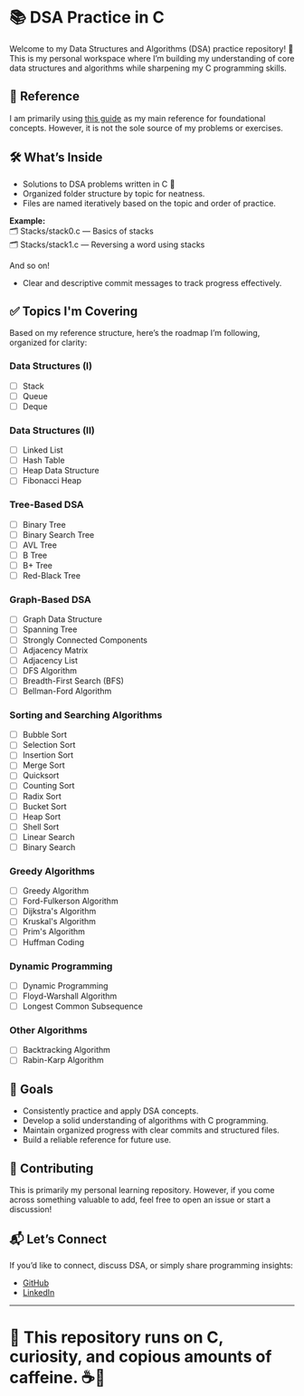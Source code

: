 # 📚 DSA Practice in C

Welcome to my Data Structures and Algorithms (DSA) practice repository! 🚀  
This is my personal workspace where I’m building my understanding of core data structures and algorithms while sharpening my C programming skills.

## 📌 Reference
I am primarily using [this guide](https://www.programiz.com/dsa/getting-started) as my main reference for foundational concepts. However, it is not the sole source of my problems or exercises.

## 🛠️ What’s Inside
- Solutions to DSA problems written in C 🧩
- Organized folder structure by topic for neatness.
- Files are named iteratively based on the topic and order of practice.

**Example:**  
🗂️ Stacks/stack0.c — Basics of stacks  
🗂️ Stacks/stack1.c — Reversing a word using stacks

And so on!

- Clear and descriptive commit messages to track progress effectively.

## ✅ Topics I'm Covering

Based on my reference structure, here’s the roadmap I’m following, organized for clarity:

### Data Structures (I)
- [ ] Stack
- [ ] Queue
- [ ] Deque

### Data Structures (II)
- [ ] Linked List
- [ ] Hash Table
- [ ] Heap Data Structure
- [ ] Fibonacci Heap

### Tree-Based DSA
- [ ] Binary Tree
- [ ] Binary Search Tree
- [ ] AVL Tree
- [ ] B Tree
- [ ] B+ Tree
- [ ] Red-Black Tree

### Graph-Based DSA
- [ ] Graph Data Structure
- [ ] Spanning Tree
- [ ] Strongly Connected Components
- [ ] Adjacency Matrix
- [ ] Adjacency List
- [ ] DFS Algorithm
- [ ] Breadth-First Search (BFS)
- [ ] Bellman-Ford Algorithm

### Sorting and Searching Algorithms
- [ ] Bubble Sort
- [ ] Selection Sort
- [ ] Insertion Sort
- [ ] Merge Sort
- [ ] Quicksort
- [ ] Counting Sort
- [ ] Radix Sort
- [ ] Bucket Sort
- [ ] Heap Sort
- [ ] Shell Sort
- [ ] Linear Search
- [ ] Binary Search

### Greedy Algorithms
- [ ] Greedy Algorithm
- [ ] Ford-Fulkerson Algorithm
- [ ] Dijkstra's Algorithm
- [ ] Kruskal's Algorithm
- [ ] Prim's Algorithm
- [ ] Huffman Coding

### Dynamic Programming
- [ ] Dynamic Programming
- [ ] Floyd-Warshall Algorithm
- [ ] Longest Common Subsequence

### Other Algorithms
- [ ] Backtracking Algorithm
- [ ] Rabin-Karp Algorithm

## 🚀 Goals
- Consistently practice and apply DSA concepts.
- Develop a solid understanding of algorithms with C programming.
- Maintain organized progress with clear commits and structured files.
- Build a reliable reference for future use.

## 🤝 Contributing
This is primarily my personal learning repository. However, if you come across something valuable to add, feel free to open an issue or start a discussion!

## 📬 Let’s Connect
If you’d like to connect, discuss DSA, or simply share programming insights:

- [GitHub](https://github.com/maurya-doshi)
- [LinkedIn](https://linkedin.com/in/maurya-doshi)

---

# 🧩 This repository runs on **C**, **curiosity**, and **copious amounts of caffeine**. ☕️🚀
